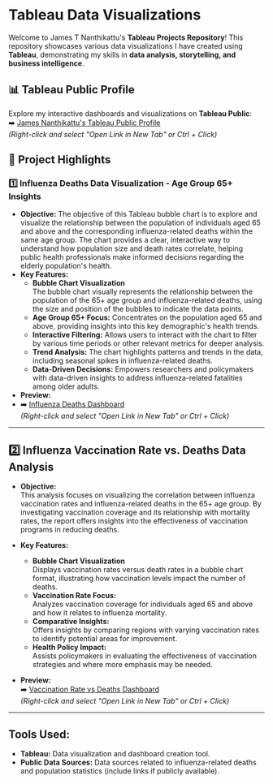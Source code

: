 # Tableau Data Visualizations

Welcome to James T Nanthikattu's **Tableau Projects Repository**! This repository showcases various data visualizations I have created using **Tableau**, demonstrating my skills in **data analysis, storytelling, and business intelligence**.

## 📊 Tableau Public Profile  
Explore my interactive dashboards and visualizations on **Tableau Public**:  
➡️ [James Nanthikattu's Tableau Public Profile](https://public.tableau.com/app/profile/james.nanthikattu5986/vizzes)  
*(Right-click and select "Open Link in New Tab" or Ctrl + Click)*

## 📂 Project Highlights  

### 1️⃣ Influenza Deaths Data Visualization - Age Group 65+ Insights 
- **Objective:** The objective of this Tableau bubble chart is to explore and visualize the relationship between the population of individuals aged 65 and above and the corresponding influenza-related deaths within the same age group. The chart provides a clear, interactive way to understand how population size and death rates correlate, helping public health professionals make informed decisions regarding the elderly population's health.  
- **Key Features:**
  -  **Bubble Chart Visualization**  
    The bubble chart visually represents the relationship between the population of the 65+ age group and influenza-related deaths, using the size and position of the bubbles to indicate the data points.
  - **Age Group 65+ Focus:** Concentrates on the population aged 65 and above, providing insights into this key demographic's health trends.
  - **Interactive Filtering:** Allows users to interact with the chart to filter by various time periods or other relevant metrics for deeper analysis.
  - **Trend Analysis:** The chart highlights patterns and trends in the data, including seasonal spikes in influenza-related deaths.
  - **Data-Driven Decisions:** Empowers researchers and policymakers with data-driven insights to address influenza-related fatalities among older adults.  
- **Preview:**
- ➡️ [Influenza Deaths Dashboard](https://public.tableau.com/app/profile/james.nanthikattu5986/viz/InfluenzaDeathsDataVisualization/BubbleChart)  
*(Right-click and select "Open Link in New Tab" or Ctrl + Click)*

---

## 2️⃣ Influenza Vaccination Rate vs. Deaths Data Analysis

- **Objective:**  
  This analysis focuses on visualizing the correlation between influenza vaccination rates and influenza-related deaths in the 65+ age group. By investigating vaccination coverage and its relationship with mortality rates, the report offers insights into the effectiveness of vaccination programs in reducing deaths.

- **Key Features:**
  - **Bubble Chart Visualization**  
    Displays vaccination rates versus death rates in a bubble chart format, illustrating how vaccination levels impact the number of deaths.
  - **Vaccination Rate Focus:**  
    Analyzes vaccination coverage for individuals aged 65 and above and how it relates to influenza mortality.
  - **Comparative Insights:**  
    Offers insights by comparing regions with varying vaccination rates to identify potential areas for improvement.
  - **Health Policy Impact:**  
    Assists policymakers in evaluating the effectiveness of vaccination strategies and where more emphasis may be needed.

- **Preview:**  
  ➡️ [Vaccination Rate vs Deaths Dashboard](https://public.tableau.com/app/profile/james.nanthikattu5986/viz/VaccinationRateVsDeaths/BubbleChart)  
  *(Right-click and select "Open Link in New Tab" or Ctrl + Click)*

---

## Tools Used:
- **Tableau:** Data visualization and dashboard creation tool.
- **Public Data Sources:** Data sources related to influenza-related deaths and population statistics (include links if publicly available).

 
